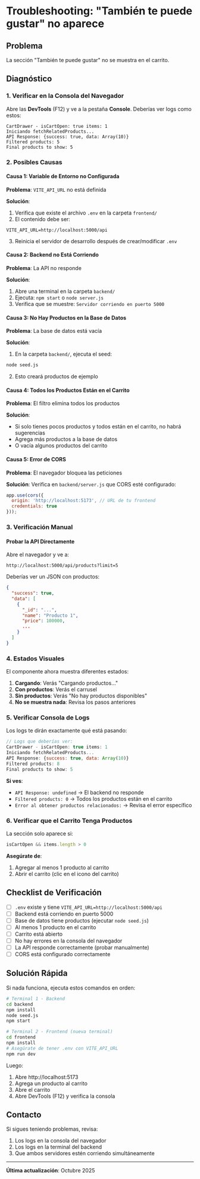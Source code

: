 # Troubleshooting: "También te puede gustar" no aparece

## Problema
La sección "También te puede gustar" no se muestra en el carrito.

## Diagnóstico

### 1. Verificar en la Consola del Navegador

Abre las **DevTools** (F12) y ve a la pestaña **Console**. Deberías ver logs como estos:

```
CartDrawer - isCartOpen: true items: 1
Iniciando fetchRelatedProducts...
API Response: {success: true, data: Array(10)}
Filtered products: 5
Final products to show: 5
```

### 2. Posibles Causas

#### Causa 1: Variable de Entorno no Configurada
**Problema**: `VITE_API_URL` no está definida

**Solución**:
1. Verifica que existe el archivo `.env` en la carpeta `frontend/`
2. El contenido debe ser:
```env
VITE_API_URL=http://localhost:5000/api
```
3. Reinicia el servidor de desarrollo después de crear/modificar `.env`

#### Causa 2: Backend no Está Corriendo
**Problema**: La API no responde

**Solución**:
1. Abre una terminal en la carpeta `backend/`
2. Ejecuta: `npm start` o `node server.js`
3. Verifica que se muestre: `Servidor corriendo en puerto 5000`

#### Causa 3: No Hay Productos en la Base de Datos
**Problema**: La base de datos está vacía

**Solución**:
1. En la carpeta `backend/`, ejecuta el seed:
```bash
node seed.js
```
2. Esto creará productos de ejemplo

#### Causa 4: Todos los Productos Están en el Carrito
**Problema**: El filtro elimina todos los productos

**Solución**:
- Si solo tienes pocos productos y todos están en el carrito, no habrá sugerencias
- Agrega más productos a la base de datos
- O vacía algunos productos del carrito

#### Causa 5: Error de CORS
**Problema**: El navegador bloquea las peticiones

**Solución**:
Verifica en `backend/server.js` que CORS esté configurado:
```javascript
app.use(cors({
  origin: 'http://localhost:5173', // URL de tu frontend
  credentials: true
}));
```

### 3. Verificación Manual

#### Probar la API Directamente
Abre el navegador y ve a:
```
http://localhost:5000/api/products?limit=5
```

Deberías ver un JSON con productos:
```json
{
  "success": true,
  "data": [
    {
      "_id": "...",
      "name": "Producto 1",
      "price": 100000,
      ...
    }
  ]
}
```

### 4. Estados Visuales

El componente ahora muestra diferentes estados:

1. **Cargando**: Verás "Cargando productos..."
2. **Con productos**: Verás el carrusel
3. **Sin productos**: Verás "No hay productos disponibles"
4. **No se muestra nada**: Revisa los pasos anteriores

### 5. Verificar Consola de Logs

Los logs te dirán exactamente qué está pasando:

```javascript
// Logs que deberías ver:
CartDrawer - isCartOpen: true items: 1
Iniciando fetchRelatedProducts...
API Response: {success: true, data: Array(10)}
Filtered products: 8
Final products to show: 5
```

**Si ves**:
- `API Response: undefined` → El backend no responde
- `Filtered products: 0` → Todos los productos están en el carrito
- `Error al obtener productos relacionados:` → Revisa el error específico

### 6. Verificar que el Carrito Tenga Productos

La sección solo aparece si:
```javascript
isCartOpen && items.length > 0
```

**Asegúrate de**:
1. Agregar al menos 1 producto al carrito
2. Abrir el carrito (clic en el icono del carrito)

## Checklist de Verificación

- [ ] `.env` existe y tiene `VITE_API_URL=http://localhost:5000/api`
- [ ] Backend está corriendo en puerto 5000
- [ ] Base de datos tiene productos (ejecutar `node seed.js`)
- [ ] Al menos 1 producto en el carrito
- [ ] Carrito está abierto
- [ ] No hay errores en la consola del navegador
- [ ] La API responde correctamente (probar manualmente)
- [ ] CORS está configurado correctamente

## Solución Rápida

Si nada funciona, ejecuta estos comandos en orden:

```bash
# Terminal 1 - Backend
cd backend
npm install
node seed.js
npm start

# Terminal 2 - Frontend (nueva terminal)
cd frontend
npm install
# Asegúrate de tener .env con VITE_API_URL
npm run dev
```

Luego:
1. Abre http://localhost:5173
2. Agrega un producto al carrito
3. Abre el carrito
4. Abre DevTools (F12) y verifica la consola

## Contacto

Si sigues teniendo problemas, revisa:
1. Los logs en la consola del navegador
2. Los logs en la terminal del backend
3. Que ambos servidores estén corriendo simultáneamente

---

**Última actualización**: Octubre 2025
